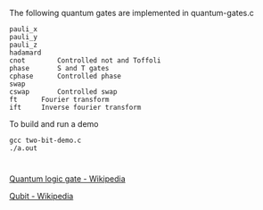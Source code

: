 The following quantum gates are implemented in quantum-gates.c
```
pauli_x
pauli_y
pauli_z
hadamard
cnot		Controlled not and Toffoli
phase		S and T gates
cphase		Controlled phase
swap
cswap		Controlled swap
ft		Fourier transform
ift		Inverse fourier transform
```

To build and run a demo
```
gcc two-bit-demo.c
./a.out
```
#

[Quantum logic gate - Wikipedia](https://en.wikipedia.org/wiki/Quantum_logic_gate)

[Qubit - Wikipedia](https://en.wikipedia.org/wiki/Qubit)
